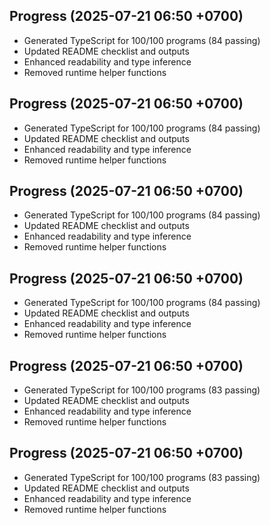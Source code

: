 ## Progress (2025-07-21 06:50 +0700)
- Generated TypeScript for 100/100 programs (84 passing)
- Updated README checklist and outputs
- Enhanced readability and type inference
- Removed runtime helper functions

## Progress (2025-07-21 06:50 +0700)
- Generated TypeScript for 100/100 programs (84 passing)
- Updated README checklist and outputs
- Enhanced readability and type inference
- Removed runtime helper functions
## Progress (2025-07-21 06:50 +0700)
- Generated TypeScript for 100/100 programs (84 passing)
- Updated README checklist and outputs
- Enhanced readability and type inference
- Removed runtime helper functions
## Progress (2025-07-21 06:50 +0700)
- Generated TypeScript for 100/100 programs (84 passing)
- Updated README checklist and outputs
- Enhanced readability and type inference
- Removed runtime helper functions
## Progress (2025-07-21 06:50 +0700)
- Generated TypeScript for 100/100 programs (83 passing)
- Updated README checklist and outputs
- Enhanced readability and type inference
- Removed runtime helper functions
## Progress (2025-07-21 06:50 +0700)
- Generated TypeScript for 100/100 programs (83 passing)
- Updated README checklist and outputs
- Enhanced readability and type inference
- Removed runtime helper functions
